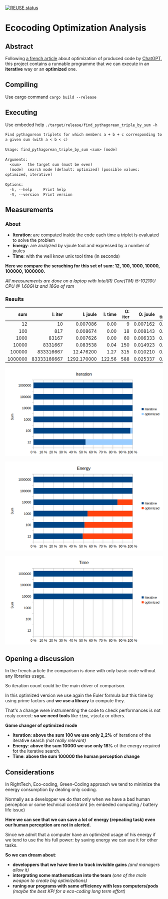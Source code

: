 <!--
SPDX-FileCopyrightText: 2023 Davidson <twister@davidson.fr>
SPDX-License-Identifier: CC-BY-NC-SA-4.0
-->

[![REUSE status](https://api.reuse.software/badge/github.com/fsfe/reuse-tool)](https://api.reuse.software/info/github.com/fsfe/reuse-tool)

# Ecocoding Optimization Analysis

## Abstract

Following [a french article](https://www.davidson.fr/blog/righttech-thinking) about optimization of produced code by [ChatGPT](https://openai.com/blog/chatgpt/), this project contains a runnable programme that we can execute in an **iterative** way or an **optimized** one.

## Compiling

Use cargo command `cargo build --release`

## Executing

Use embeded help `./target/release/find_pythagorean_triple_by_sum -h`

```
Find pythagorean triplets for which members a + b + c corresponding to a given sum (with a < b < c)

Usage: find_pythagorean_triple_by_sum <sum> [mode]

Arguments:
  <sum>   the target sum (must be even)
  [mode]  search mode [default: optimized] [possible values: optimized, iterative]

Options:
  -h, --help     Print help
  -V, --version  Print version
```

## Measurements

### About

* **Iteration**: are computed inside the code each time a triplet is evaluated to solve the problem 
* **Energy**: are analyzed by vjoule tool and expressed by a number of joules
* **Time**: with the well know unix tool time (in seconds)

**Here we compare the seraching for this set of sum: 12, 100, 1000, 10000, 100000, 1000000.**

*All measurements are done on a laptop with Intel(R) Core(TM) i5-10210U CPU @ 1.60GHz and 16Go of ram*

### Results

|sum    |I: iter    |I: joule    |I: time|O: iter|O: joule |O: time|
|------:|----------:|-----------:|------:|------:|--------:|------:|
|     12|         10|    0.007086|   0.00|      9| 0.007162|   0.00|
|    100|        817|    0.008674|   0.00|     18| 0.008143|   0.00|
|   1000|      83167|    0.007626|   0.00|     60| 0.006333|   0.00|
|  10000|    8331667|    0.083538|   0.04|    150| 0.014923|   0.00|
| 100000|  833316667|   12.476200|   1.27|    315| 0.010210|   0.00|
|1000000|83333166667| 1292.170000| 122.56|    588| 0.025337|   0.00|


![Iteration %diff](https://github.com/davidson-consulting/Ecocoding-Optimization-Analysis/blob/main/measurements/iteration.png)

![Energy %diff](https://github.com/davidson-consulting/Ecocoding-Optimization-Analysis/blob/main/measurements/energy.png)

![Time %diff](https://github.com/davidson-consulting/Ecocoding-Optimization-Analysis/blob/main/measurements/time.png)

## Opening a discussion

In the french article the comparison is done with only basic code without any libraries usage.

So iteration count could be the main driver of comparison.

In this optimized version we use again the Euler formula but this time by using prime factors and **we use a library** to compute they.

That's a change were instrumenting the code to check performances is not realy correct: **so we need tools** like `time`, `vjoule` or others.

**Game changer of optimized mode**
* **Iteration**: **above the sum 100 we use only 2,2%** of iterations of the iterative search *(not really relevant)*
* **Energy**: **above the sum 10000 we use only 18%** of the energy required fot the iterative search.
* **Time**: **above the sum 100000 the human perception change**

## Considerations

In RightTech, Eco-coding, Green-Coding approach we tend to minimize the energy consumption by dealing only coding.

Normally as a developper we do that only when we have a bad human perception or some technical constraint (ie: embeded computing / battery life issue)

**Here we can see that we can save a lot of energy (repeating task) even our human perception are not in alerted.**

Since we admit that a computer have an optimized usage of his energy if we tend to use the his full power: by saving energy we can use it for other tasks.

**So we can dream about**:
* **developpers that we have time to track invisible gains** *(and managers allow it)*
* **intergrating some mathematican into the team** *(one of the main weapon to create big optimizations)*
* **runing our programs with same efficiency with less computers/pods** *(maybe the best KPI for a eco-coding long term effort)*

